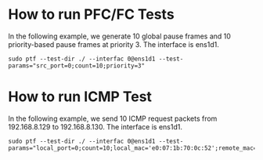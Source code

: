 # How to run PFC/FC Tests

In the following example, we generate 10 global pause frames and 10 priority-based pause frames at priority 3. The interface is ens1d1.

<pre><code>sudo ptf --test-dir ./ --interfac 0@ens1d1 --test-params="src_port=0;count=10;priority=3"
</code></pre>

# How to run ICMP Test

In the following example, we send 10 ICMP request packets from 192.168.8.129 to 192.168.8.130. The interface is ens1d1.  

<pre><code>sudo ptf --test-dir ./ --interfac 0@ens1d1 --test-params="local_port=0;count=10;local_mac='e0:07:1b:70:0c:52';remote_mac='f4:52:14:61:a9:21';local_ip='192.168.8.129';remote_ip='192.168.8.130'"
</code></pre>
